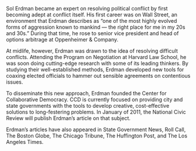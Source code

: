 Sol Erdman became an expert on resolving political conflict by first becoming adept at conflict itself. His first career was on Wall Street, an environment that Erdman describes as “one of the most highly evolved forms of aggression known to mankind — the right place for me in my 20s and 30s.” During that time, he rose to senior vice president and head of options arbitrage at Oppenheimer & Company.

At midlife, however, Erdman was drawn to the idea of resolving difficult conflicts. Attending the Program on Negotiation at Harvard Law School, he was soon doing cutting-edge research with some of its leading thinkers. By studying their well-established methods, Erdman developed new tools for coaxing elected officials to hammer out sensible agreements on contentious issues.

To disseminate this new approach, Erdman founded the Center for Collaborative Democracy. CCD is currently focused on providing city and state governments with the tools to develop creative, cost-effective solutions to long-festering problems. In January of 2011, the National Civic Review will publish Erdman’s article on that subject.

Erdman’s articles have also appeared in State Government News, Roll Call, The Boston Globe, The Chicago Tribune, The Huffington Post, and The Los Angeles Times.
